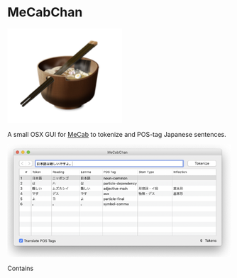 MeCabChan
=========

![Logo](https://github.com/saigyo/MeCabChan/blob/master/Logo-MeCabChan.png)

A small OSX GUI for [MeCab](https://en.wikipedia.org/wiki/MeCab) to tokenize and POS-tag Japanese sentences.

![Screenshot](https://github.com/saigyo/MeCabChan/blob/master/Screenshot-MeCabChan.png)

Contains 

